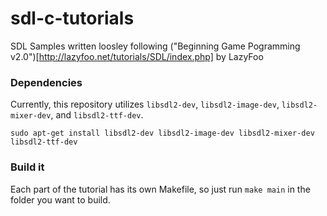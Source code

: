 # sdl-c-tutorials
SDL Samples written loosley following ("Beginning Game Pogramming v2.0")[http://lazyfoo.net/tutorials/SDL/index.php] by LazyFoo

### Dependencies
Currently, this repository utilizes `libsdl2-dev`, `libsdl2-image-dev`, `libsdl2-mixer-dev`, and `libsdl2-ttf-dev`.

`sudo apt-get install libsdl2-dev libsdl2-image-dev libsdl2-mixer-dev libsdl2-ttf-dev`

### Build it
Each part of the tutorial has its own Makefile, so just run `make main` in the folder you want to build.
